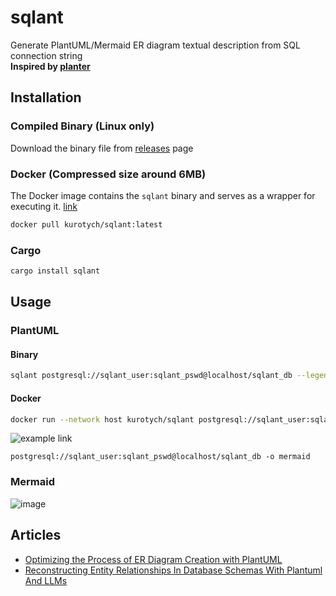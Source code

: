 # sqlant

Generate PlantUML/Mermaid ER diagram textual description from SQL connection string  
**Inspired by [planter](https://github.com/achiku/planter)**  

## Installation 
### Compiled Binary (Linux only)
Download the binary file from [releases](https://github.com/kurotych/sqlant/releases) page
### Docker (Compressed size around 6MB)
The Docker image contains the `sqlant` binary and serves as a wrapper for executing it.
[link](https://hub.docker.com/r/kurotych/sqlant)
```bash
docker pull kurotych/sqlant:latest
```
### Cargo
```bash
cargo install sqlant
```


## Usage
### PlantUML
#### Binary
```bash
sqlant postgresql://sqlant_user:sqlant_pswd@localhost/sqlant_db --legend -e
```
#### Docker
```bash
docker run --network host kurotych/sqlant postgresql://sqlant_user:sqlant_pswd@localhost/sqlant_db 
```

![example link ](https://www.plantuml.com/plantuml/png/hLRjKYCh4FtFKynDtHzQPOpHwqTkrLRv9XG3dGmLFbXe4iUDxxxa0rTqYZN6Np9mJjDz3dRdCI3p6BKYdHJGSEcv0XAMqZZccMwKD82zWyPwx2mX_qZ3LKp83j65_oSJpzQN2ubTR6C0pwr1C7Z9hPuiexVOysuIVYfcS39hfpDnTpURjhUt_E7ceRrwk9f1shc_keUxwUtD3VkFp-RN4vVI6IlPJaHBjy6stuGWQnMSyHZGQl3dpI_IDDoggCsP51VDg9KBQN1qqVphbZ_GHqWhOtQhymGTZyT_24m83o4a5i8JZWfanXYceGfmdJL0JTGj-2hGmq8610-2CjmYfOQ0JBjcBR5hjf_DipKmp7wMZd8h1dDvUIyBjLwSAivhh7VC-G0pSmGekGBVKmtOML6LmthnLIqSwpKO_CmjePFEIREWd_4QBJ95dPSS4iv43MbPWo9xeapRQB303pYpgvOAG2PLuKjf6HssgIxxyTw6PJp6rbnYXd-tdpl5APiZ-AsaTUqpl8MvzL313sfFcNFUhjYtcr3UKezGzMQVuDU4j0uyGrjMCAY9yrP4ZgUrY1KOOOzg49mXBApl4-6G0SrRes62ZGPzVsoBBeiDotXQeJdNOogrolhwu8YUTom0ZKRYvxfEO0h2CNZvN1zUQv2Bxc_Dw-3pQHAUD4S7iiaDlSZgS7J2Vn-NM7ziIXgOLX416PQbrcTvvQBhZDYLJrOIrcVQ6knKJ_Tl8KIjcUzJ1CqGl6GgMIvsiGfbTgmKJIJKwCCSs_Mky2hQHq1mKCoubCyX7RIEvlQPpQZyWFYcgqdPiPiNEnvlDatU9UHjDywd9MSO4vQHaC61qMpsYBU7X1mwGwRl7o0XAKpUEY08ATzjioaOZ-bFrEet)
```
postgresql://sqlant_user:sqlant_pswd@localhost/sqlant_db -o mermaid
```
### Mermaid
![image](https://github.com/kurotych/sqlant/assets/20345096/a7d64db6-2d78-4631-bbfc-58cad5a77adb)
## Articles
- [Optimizing the Process of ER Diagram Creation with PlantUML](https://kurotych.com/posts/er-diagram-creation/)
- [Reconstructing Entity Relationships In Database Schemas With Plantuml And LLMs](https://csecurity.kubg.edu.ua/index.php/journal/article/view/847/724)
